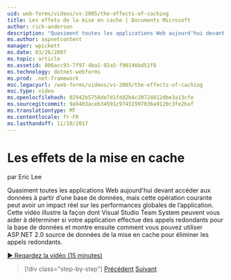```yaml
---
uid: web-forms/videos/vs-2005/the-effects-of-caching
title: Les effets de la mise en cache | Documents Microsoft
author: rick-anderson
description: "Quasiment toutes les applications Web aujourd'hui devant accéder aux données à partir d’une base de données, mais cette opération courante peut avoir un impact réel sur les performances globales de l’un..."
ms.author: aspnetcontent
manager: wpickett
ms.date: 03/26/2007
ms.topic: article
ms.assetid: 806acc93-7f97-4ba1-92a5-f90146bd51f8
ms.technology: dotnet-webforms
ms.prod: .net-framework
msc.legacyurl: /web-forms/videos/vs-2005/the-effects-of-caching
msc.type: video
ms.openlocfilehash: 02942b5758de7d1fdd2b4c20724812dbe3a13cfe
ms.sourcegitcommit: 9a9483aceb34591c97451997036a9120c3fe2baf
ms.translationtype: MT
ms.contentlocale: fr-FR
ms.lasthandoff: 11/10/2017
---
```

<a name="the-effects-of-caching"></a>Les effets de la mise en cache
====================
par Eric Lee

Quasiment toutes les applications Web aujourd'hui devant accéder aux données à partir d’une base de données, mais cette opération courante peut avoir un impact réel sur les performances globales de l’application. Cette vidéo illustre la façon dont Visual Studio Team System peuvent vous aider à déterminer si votre application effectue des appels redondants pour la base de données et montre ensuite comment vous pouvez utiliser ASP.NET 2.0 source de données de la mise en cache pour éliminer les appels redondants.

[&#9654; Regardez la vidéo (15 minutes)](https://channel9.msdn.com/Blogs/ASP-NET-Site-Videos/the-effects-of-caching)

>[!div class="step-by-step"]
[Précédent](custom-extraction-rules-and-coded-web-tests.md)
[Suivant](using-the-load-test-agent.md)
